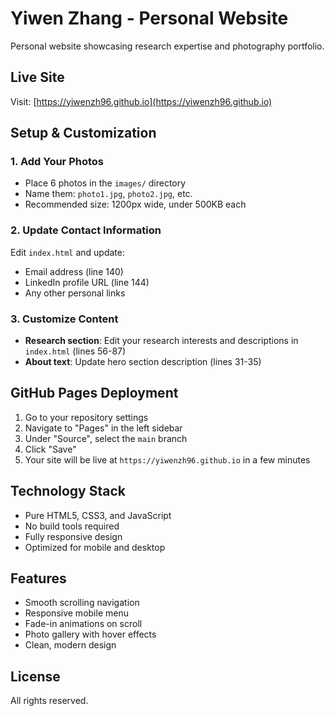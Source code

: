 # Yiwen Zhang - Personal Website

Personal website showcasing research expertise and photography portfolio.

## Live Site
Visit: [https://yiwenzh96.github.io](https://yiwenzh96.github.io)

## Setup & Customization

### 1. Add Your Photos
- Place 6 photos in the `images/` directory
- Name them: `photo1.jpg`, `photo2.jpg`, etc.
- Recommended size: 1200px wide, under 500KB each

### 2. Update Contact Information
Edit `index.html` and update:
- Email address (line 140)
- LinkedIn profile URL (line 144)
- Any other personal links

### 3. Customize Content
- **Research section**: Edit your research interests and descriptions in `index.html` (lines 56-87)
- **About text**: Update hero section description (lines 31-35)

## GitHub Pages Deployment

1. Go to your repository settings
2. Navigate to "Pages" in the left sidebar
3. Under "Source", select the `main` branch
4. Click "Save"
5. Your site will be live at `https://yiwenzh96.github.io` in a few minutes

## Technology Stack
- Pure HTML5, CSS3, and JavaScript
- No build tools required
- Fully responsive design
- Optimized for mobile and desktop

## Features
- Smooth scrolling navigation
- Responsive mobile menu
- Fade-in animations on scroll
- Photo gallery with hover effects
- Clean, modern design

## License
All rights reserved.